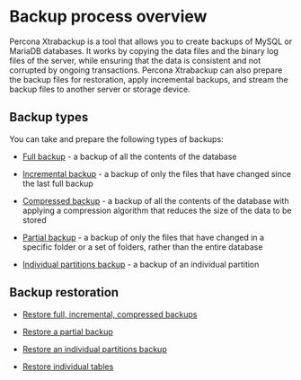 # Backup process overview

Percona Xtrabackup is a tool that allows you to create backups of MySQL or MariaDB databases. It works by copying the data files and the binary log files of the server, while ensuring that the data is consistent and not corrupted by ongoing transactions. Percona Xtrabackup can also prepare the backup files for restoration, apply incremental backups, and stream the backup files to another server or storage device.

## Backup types

You can take and prepare the following types of backups:

* [Full backup](create-full-backup.md) - a backup of all the contents of the database

* [Incremental backup](create-incremental-backup.md) - a backup of only the files that have changed since the last full backup

* [Compressed backup](create-compressed-backup.md) - a backup of all the contents of the database with applying a compression algorithm that reduces the size of the data to be stored

* [Partial backup](create-partial-backup.md) - a backup of only the files that have changed in a specific folder or a set of folders, rather than the entire database

* [Individual partitions backup](create-individual-partition-backup.md) - a backup of an individual partition

## Backup restoration

* [Restore full, incremental, compressed backups](restore-a-backup.md)

* [Restore a partial backup](restore-partial-backup.md)

* [Restore an individual partitions backup](restore-individual-partitions.md)

* [Restore individual tables](restore-individual-tables.md)



